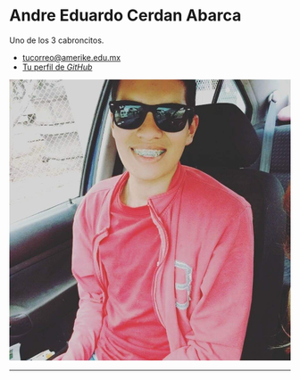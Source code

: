 # Andre Eduardo Cerdan Abarca

Uno de los 3 cabroncitos.

- [tucorreo@amerike.edu.mx](cdmx2528@amerike.edu.mx)
- [Tu perfil de _GitHub_](https://github.com/megaandre)

![Andre Cerdan](../img/andrec.jpg)

---